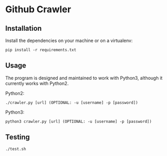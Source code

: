 # Github Crawler

## Installation

Install the dependencies on your machine or on a virtualenv:
```
pip install -r requirements.txt
```

## Usage

The program is designed and maintained to work with Python3, although it currently works with Python2.

Python2:

```
./crawler.py [url] (OPTIONAL: -u [username] -p [password])
```

Python3:

```
python3 crawler.py [url] (OPTIONAL: -u [username] -p [password])
```

## Testing

```
./test.sh
```
